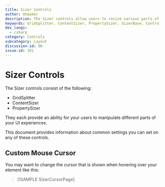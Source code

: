 ```yaml
---
title: Sizer Controls
author: mhawker
description: The Sizer controls allow users to resize various parts of your UI easily in a consistent fashion.
keywords: GridSplitter, ContentSizer, PropertySizer, SizerBase, Control, Layout, Expander, Grid, Splitter
dev_langs:
  - csharp
category: Controls
subcategory: Layout
discussion-id: 96
issue-id: 101
---
```


# Sizer Controls

The Sizer controls consist of the following:

- GridSplitter
- ContentSizer
- PropertySizer

They each provide an ability for your users to manipulate different parts of your UI experiences.

This document provides information about common settings you can set on any of these controls.

## Custom Mouse Cursor

You may want to change the cursor that is shown when hovering over your element like this:

> [!SAMPLE SizerCursorPage]
